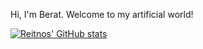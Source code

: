 
Hi, I'm Berat. Welcome to my artificial world!

[![Reitnos' GitHub stats](https://github-readme-stats.vercel.app/api?username=Reitnos&theme=tokyonight&count_private=true)](https://github.com/anuraghazra/github-readme-stats)



